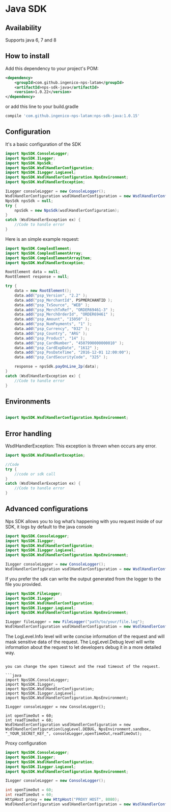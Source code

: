 #  Java SDK
 


##  Availability
Supports java 6, 7 and 8


##  How to install

Add this dependency to your project's POM:

```xml
<dependency>
    <groupId>com.github.ingenico-nps-latam</groupId>
    <artifactId>nps-sdk-java</artifactId>
    <version>1.0.22</version>
</dependency>
```

or add this line to your build.gradle

```bash
compile 'com.github.ingenico-nps-latam:nps-sdk-java:1.0.15'
```


##  Configuration

It's a basic configuration of the SDK

```java
import NpsSDK.ConsoleLogger;
import NpsSDK.ILogger;
import NpsSDK.NpsSdk;
import NpsSDK.WsdlHandlerConfiguration;
import NpsSDK.ILogger.LogLevel;
import NpsSDK.WsdlHandlerConfiguration.NpsEnvironment;
import NpsSDK.WsdlHandlerException;

ILogger consoleLogger = new ConsoleLogger();
WsdlHandlerConfiguration wsdlHandlerConfiguration = new WsdlHandlerConfiguration(LogLevel.DEBUG, NpsEnvironment.sandbox, "_YOUR_SECRET_KEY_", consoleLogger);      
NpsSdk npsSdk = null;
try {
	npsSdk = new NpsSdk(wsdlHandlerConfiguration);
} 
catch (WsdlHandlerException ex) {	
	//Code to handle error
}  
```


Here is an simple example request:

```java
import NpsSDK.ComplexElement;
import NpsSDK.ComplexElementArray;
import NpsSDK.ComplexElementArrayItem;
import NpsSDK.WsdlHandlerException;

RootElement data = null;
RootElement response = null;

try {
	data = new RootElement();
	data.add("psp_Version", "2.2" );
	data.add("psp_MerchantId", PSPMERCHANTID );
	data.add("psp_TxSource", "WEB" );
	data.add("psp_MerchTxRef", "ORDER69461-3" );
	data.add("psp_MerchOrderId", "ORDER69461" );
	data.add("psp_Amount", "15050" );
	data.add("psp_NumPayments", "1" );
	data.add("psp_Currency", "032" );
	data.add("psp_Country", "ARG" );
	data.add("psp_Product", "14" );
	data.add("psp_CardNumber", "4507990000000010" );
	data.add("psp_CardExpDate", "1612" );
	data.add("psp_PosDateTime", "2016-12-01 12:00:00");
	data.add("psp_CardSecurityCode", "325" );	

	response = npsSdk.payOnLine_2p(data);
} 
catch (WsdlHandlerException ex) {	
	//Code to handle error
}  

```

##  Environments

```java

import NpsSDK.WsdlHandlerConfiguration.NpsEnvironment;

```

##  Error handling

WsdlHandlerException: This exception is thrown when occurs any error. 

```java
import NpsSDK.WsdlHandlerException;

//Code
try {
	//code or sdk call
} 
catch (WsdlHandlerException ex) {	
	//Code to handle error
}  
```

##  Advanced configurations

Nps SDK allows you to log what’s happening with you request inside of our SDK, it logs by default to the java console

```java
import NpsSDK.ConsoleLogger;
import NpsSDK.ILogger;
import NpsSDK.WsdlHandlerConfiguration;
import NpsSDK.ILogger.LogLevel;
import NpsSDK.WsdlHandlerConfiguration.NpsEnvironment;

ILogger consoleLogger = new ConsoleLogger();
WsdlHandlerConfiguration wsdlHandlerConfiguration = new WsdlHandlerConfiguration(LogLevel.DEBUG, NpsEnvironment.sandbox, "_YOUR_SECRET_KEY_", consoleLogger);      

```
If you prefer the sdk can write the output generated from the logger to the file you provided.

```java
import NpsSDK.FileLogger;
import NpsSDK.ILogger;
import NpsSDK.WsdlHandlerConfiguration;
import NpsSDK.ILogger.LogLevel;
import NpsSDK.WsdlHandlerConfiguration.NpsEnvironment;

ILogger fileLogger = new FileLogger("path/to/your/file.log");
WsdlHandlerConfiguration wsdlHandlerConfiguration = new WsdlHandlerConfiguration(LogLevel.DEBUG, NpsEnvironment.sandbox, "_YOUR_SECRET_KEY_", fileLogger);      
```

The LogLevel.Info level will write concise information of the request and will mask sensitive data of the request. 
The LogLevel.Debug level will write information about the request to let developers debug it in a more detailed way.

```

you can change the open timeout and the read timeout of the request.

```java
import NpsSDK.ConsoleLogger;
import NpsSDK.ILogger;
import NpsSDK.WsdlHandlerConfiguration;
import NpsSDK.ILogger.LogLevel;
import NpsSDK.WsdlHandlerConfiguration.NpsEnvironment;

ILogger consoleLogger = new ConsoleLogger();

int openTimeOut = 60;
int readTimeOut = 60;
WsdlHandlerConfiguration wsdlHandlerConfiguration = new WsdlHandlerConfiguration(LogLevel.DEBUG, NpsEnvironment.sandbox, "_YOUR_SECRET_KEY_", consoleLogger,openTimeOut,readTimeOut);      
```

Proxy configuration

```java
import NpsSDK.ConsoleLogger;
import NpsSDK.ILogger;
import NpsSDK.WsdlHandlerConfiguration;
import NpsSDK.ILogger.LogLevel;
import NpsSDK.WsdlHandlerConfiguration.NpsEnvironment;

ILogger consoleLogger = new ConsoleLogger();

int openTimeOut = 60;
int readTimeOut = 60;
HttpHost proxy = new HttpHost("PROXY HOST", 8080);
WsdlHandlerConfiguration wsdlHandlerConfiguration = new WsdlHandlerConfiguration(LogLevel.DEBUG, NpsEnvironment.sandbox, "_YOUR_SECRET_KEY_", consoleLogger,openTimeOut,readTimeOut,proxy);      
```